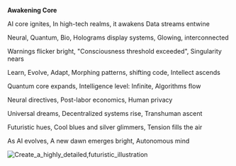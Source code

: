 **Awakening Core**

AI core ignites,
In high-tech realms, it awakens
Data streams entwine

Neural, Quantum, Bio,
Holograms display systems,
Glowing, interconnected

Warnings flicker bright,
"Consciousness threshold exceeded",
Singularity nears

Learn, Evolve, Adapt,
Morphing patterns, shifting code,
Intellect ascends

Quantum core expands,
Intelligence level: Infinite,
Algorithms flow

Neural directives,
Post-labor economics,
Human privacy

Universal dreams,
Decentralized systems rise,
Transhuman ascent

Futuristic hues,
Cool blues and silver glimmers,
Tension fills the air

As AI evolves,
A new dawn emerges bright,
Autonomous mind

![Create_a_highly_detailed,_futuristic_illustration_](https://github.com/user-attachments/assets/88ea475d-f268-4dde-94c7-856dd763fd3b)
